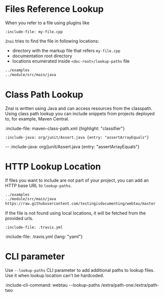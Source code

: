 # Files Reference Lookup

When you refer to a file using plugins like

 `:include-file: my-file.cpp` 
 
 `Znai` tries to find the file in following locations:

* directory with the markup file that refers `my-file.cpp`
* documentation root directory
* locations enumerated inside `<doc-root>/lookup-paths` file

```txt {title: "lookup-paths"}
../examples
../module/src/main/java
```

# Class Path Lookup

Znai is written using Java and can access resources from the classpath. 
Using class path lookup you can include snippets from projects deployed to, for example, Maven Central.

:include-file: maven-class-path.xml {highlight: "classifier"}

    :include-java: org/junit/Assert.java {entry: "assertArrayEquals"}

-- :include-java: org/junit/Assert.java {entry: "assertArrayEquals"}

# HTTP Lookup Location

If files you want to include are not part of your project, you can add an HTTP base URL to `lookup-paths`.

```txt {title: "lookup-paths"}
../examples
../module/src/main/java
https://raw.githubusercontent.com/testingisdocumenting/webtau/master
```

If the file is not found using local locations, it will be fetched from the provided urls.

    :include-file: .travis.yml
 
:include-file: .travis.yml {lang: "yaml"}

# CLI parameter

Use `--lookup-paths` CLI parameter to add additional paths to lookup files. Use it when lookup location 
can't be hardcoded.

:include-cli-command: webtau --lookup-paths /extra/path-one:/extra/path-two 



